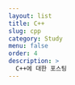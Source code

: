 ```yaml
---
layout: list
title: C++
slug: cpp
category: Study
menu: false
order: 4
description: >
  C++에 대한 포스팅
---
```

